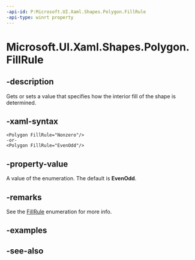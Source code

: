 ```yaml
---
-api-id: P:Microsoft.UI.Xaml.Shapes.Polygon.FillRule
-api-type: winrt property
---
```


<!-- Property syntax
public Windows.UI.Xaml.Media.FillRule FillRule { get;  set; }
-->

# Microsoft.UI.Xaml.Shapes.Polygon.FillRule

## -description
Gets or sets a value that specifies how the interior fill of the shape is determined.

## -xaml-syntax
```xaml
<Polygon FillRule="Nonzero"/>
-or-
<Polygon FillRule="EvenOdd"/>
```


## -property-value
A value of the enumeration. The default is **EvenOdd**.

## -remarks
See the [FillRule](../microsoft.ui.xaml.media/fillrule.md) enumeration for more info.

## -examples

## -see-also
